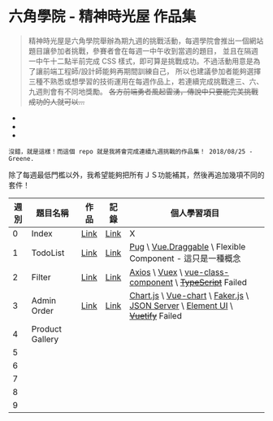 # 六角學院 - 精神時光屋 作品集
> 精神時光屋是六角學院舉辦為期九週的挑戰活動，每週學院會推出一個網站題目讓參加者挑戰，參賽者會在每週一中午收到當週的題目，
> 並且在隔週一中午十二點半前完成 CSS 樣式，即可算是挑戰成功。不過活動用意是為了讓前端工程師/設計師能夠再期間訓練自己，
> 所以也建議參加者能夠選擇三種不熟悉或想學習的技術運用在每週作品上，若連續完成挑戰達三、六、九週則會有不同地獎勵。
> ~~各方前端勇者風起雲湧，傳說中只要能完美挑戰成功的人就可以...~~
-
-
-
```
沒錯，就是這樣！而這個 repo 就是我將會完成連續九週挑戰的作品集！ 2018/08/25 - Greene.
```

除了每週最低門檻以外，我希望能夠把所有ＪＳ功能補其，然後再追加幾項不同的套件！

週別|題目名稱        |作品|記錄|個人學習項目|
---|---------------|---|----|-------|
0  |Index          |[Link](https://wizardgreen.github.io/hexSchool-TheF2E-Showcase/#/)     |[Link](https://wizardgreen.github.io/Blog/2018/05/25/The-F2E-%E5%89%8D%E7%AB%AF%E4%BF%AE%E7%B7%B4%E7%B2%BE%E7%A5%9E%E6%99%82%E5%85%89%E5%B1%8B-%E5%8F%83%E8%B3%BD%E7%B4%80%E9%8C%84/)| X|
1  |TodoList       |[Link](https://wizardgreen.github.io/hexSchool-TheF2E-Showcase/#/week1)|[Link](https://wizardgreen.github.io/Blog/2018/06/10/[F2E]Week-1-TodoList/)|[Pug](https://pugjs.org/api/getting-started.html) \ [Vue.Draggable](https://github.com/SortableJS/Vue.Draggable) \ Flexible Component - 這只是一種概念|
2  |Filter         |[Link](https://wizardgreen.github.io/hexSchool-TheF2E-Showcase/#/week2)|[Link](https://wizardgreen.github.io/Blog/2018/06/18/[F2E]Week-2-Filter/)|[Axios](https://github.com/axios/axios) \ [Vuex](https://vuex.vuejs.org/zh/) \ [vue-class-component](https://github.com/vuejs/vue-class-component) \ ~~[TypeScript](https://www.typescriptlang.org/)~~ Failed|
3  |Admin Order    |[Link](https://wizardgreen.github.io/hexSchool-TheF2E-Showcase/#/week3)|[Link](https://wizardgreen.github.io/Blog/2018/06/24/[F2E]Week-3-AdminOrder/)|[Chart.js](http://www.chartjs.org/) \ [Vue-chart](https://github.com/apertureless/vue-chartjs) \ [Faker.js](https://github.com/marak/Faker.js/) \ [JSON Server](https://github.com/typicode/json-server) \ [Element UI](http://element.eleme.io/#/zh-CN) \ ~~[Vuetify](https://vuetifyjs.com/en/)~~ Failed
4  |Product Gallery|||
5  ||||
6  ||||
7  ||||
8  ||||
9  ||||

